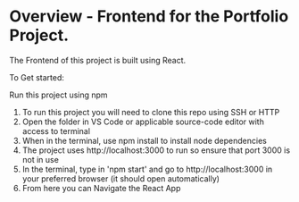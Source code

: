 # Overview - Frontend for the Portfolio Project.

The Frontend of this project is built using React.

To Get started:

Run this project using npm

1) To run this project you will need to clone this repo using SSH or HTTP
2) Open the folder in VS Code or applicable source-code editor with access to terminal
3) When in the terminal, use npm install to install node dependencies
4) The project uses http://localhost:3000 to run so ensure that port 3000 is not in use
5) In the terminal, type in 'npm start' and go to http://localhost:3000 in your preferred browser (it should open automatically)
6) From here you can Navigate the React App
